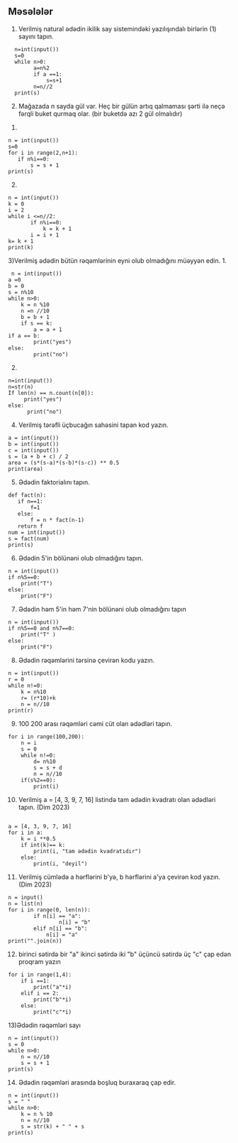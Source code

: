 ## Məsələlər  

1) Verilmiş natural ədədin ikilik say sistemindəki yazılışındalı birlərin (1) sayını tapın.

 ```
   n=int(input())
   s=0
   while n>0:
         a=n%2
         if a ==1:
             s=s+1
         n=n//2
   print(s)
```
2) Mağazada n sayda gül var. Heç bir gülün artıq qalmaması şərti ilə neçə fərqli buket qurmaq olar. (bir buketdə azı 2 gül olmalıdır) 

1.
 ```
 n = int(input())
 s=0
for i in range(2,n+1):
	if n%i==0:
		s = s + 1
print(s)
```

2.
 ```
n = int(input())
k = 0
i = 2
while i <=n//2:
		if n%i==0:
			k = k + 1
		i = i + 1
k= k + 1
print(k)
```
3)Verilmiş ədədin bütün rəqəmlərinin eyni olub olmadığını müəyyən edin.
1.
```
 n = int(input())
a =0
b = 0
s = n%10
while n>0:
	k = n %10
	n =n //10
	b = b + 1
	if s == k:
		a = a + 1
if a == b:
		print("yes")
else:
		print("no")
```
2.
```
n=int(input()) 
n=str(n) 
İf len(n) == n.count(n[0]):
     print("yes") 
else:
      print("no")
```
4) Verilmiş tərəfli üçbucağın sahəsini tapan kod yazın. 
```
a = int(input())
b = int(input())
c = int(input())
s = (a + b + c) / 2
area = (s*(s-a)*(s-b)*(s-c)) ** 0.5
print(area)
```
5) Ədədin faktorialını tapın. 
 ```
def fact(n):
    if n==1:
        f=1
    else:
        f = n * fact(n-1)
    return f
num = int(input())
s = fact(num)
print(s)
```
6) Ədədin 5'in bölünəni olub olmadığını tapın.
```
n = int(input())
if n%5==0:
    print("T")
else:
    print("F")
```
7) Ədədin həm 5'in həm 7'nin bölünəni olub olmadığını tapın
```
n = int(input())
if n%5==0 and n%7==0:
    print("T" )
else:
    print("F")
```
8) Ədədin rəqəmlərini tərsinə çevirən kodu yazın.
```
n = int(input())
r = 0
while n!=0:
    k = n%10
    r= (r*10)+k
    n = n//10
print(r)
```
9) 100 200 arası rəqəmləri cəmi cüt olan ədədləri tapın.
```
for i in range(100,200):
    n = i
    s = 0
    while n!=0:
        d= n%10
        s = s + d
        n = n//10
    if(s%2==0):
        print(i)
```
10) Verilmiş a = [4, 3, 9, 7, 16] listində tam ədədin kvadratı olan ədədləri tapın. (Dim 2023)
```

a = [4, 3, 9, 7, 16]
for i in a:
	k = i **0.5
	if int(k)== k: 
		print(i, "tam ədədin kvadratıdır")
	else:
		print(i, "deyil")
```
11) Verilmiş cümlədə a hərflərini b'yə, b hərflərini a'ya çevirən kod yazın. (Dim 2023)
```
n = input()
n = list(n)
for i in range(0, len(n)):
		if n[i] == "a":
				n[i] = "b"
		elif n[i] == "b":
			n[i] = "a"
print("".join(n))
```
12) birinci sətirdə bir "a" ikinci sətirdə iki "b" üçüncü sətirdə üç "c" çap edən proqram yazın
```
for i in range(1,4):
	if i ==1:
		print("a"*i)
	elif i == 2:
		print("b"*i)
	else:
		print("c"*i)
```
13)Ədədin rəqəmləri sayı 
```
n = int(input())
s = 0
while n>0:
	n = n//10
	s = s + 1
print(s)
```
14) Ədədin rəqəmləri arasında boşluq buraxaraq çap edir.
```
n = int(input())
s = " "
while n>0:
	k = n % 10
	n = n//10
	s = str(k) + " " + s
print(s)
```
